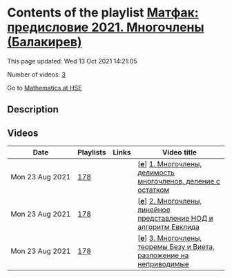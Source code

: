 # Contents of the playlist [Матфак: предисловие 2021. Многочлены (Балакирев)](https://www.youtube.com/playlist?list=PLq3E5oubNNoAY8JnoVX-JFOBnsaI3Vl5V)

This page updated: Wed 13 Oct 2021 14:21:05

Number of videos: [3](#videos)

Go to [Mathematics at HSE](../README.md)

## Description



## Videos

|Date|Playlists|Links|Video title|
|---|---|---|---|
| Mon&nbsp;23&nbsp;Aug&nbsp;2021 | [178](../playlists/178 "Матфак: предисловие 2021. Многочлены (Балакирев)") |  | [[**e**](https://studio.youtube.com/video/HWq1Ct45SKQ/edit "Edit")] [1.  Многочлены, делимость многочленов, деление с остатком](https://www.youtube.com/watch?v=HWq1Ct45SKQ&list=PLq3E5oubNNoAY8JnoVX-JFOBnsaI3Vl5V "Матфак: предисловие 2021") |
| Mon&nbsp;23&nbsp;Aug&nbsp;2021 | [178](../playlists/178 "Матфак: предисловие 2021. Многочлены (Балакирев)") |  | [[**e**](https://studio.youtube.com/video/avLvQnC4-Ds/edit "Edit")] [2.  Многочлены, линейное представление НОД и алгоритм Евклида](https://www.youtube.com/watch?v=avLvQnC4-Ds&list=PLq3E5oubNNoAY8JnoVX-JFOBnsaI3Vl5V) |
| Mon&nbsp;23&nbsp;Aug&nbsp;2021 | [178](../playlists/178 "Матфак: предисловие 2021. Многочлены (Балакирев)") |  | [[**e**](https://studio.youtube.com/video/4n389K4SrP0/edit "Edit")] [3.  Многочлены, теоремы Безу и Виета, разложение на неприводимые](https://www.youtube.com/watch?v=4n389K4SrP0&list=PLq3E5oubNNoAY8JnoVX-JFOBnsaI3Vl5V "Матфак: предисловие 2021") |

